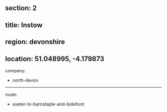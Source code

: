 section: 2
----
title: Instow
----
region: devonshire
----
location: 51.048995, -4.179873
----
company:
- north-devon
----
route:
- exeter-to-barnstaple-and-bideford
